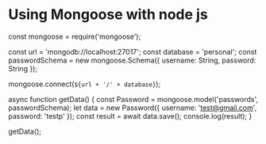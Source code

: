 # Using Mongoose with node js

const mongoose = require('mongoose');

const url = 'mongodb://localhost:27017';
const database = 'personal';
const passwordSchema = new mongoose.Schema({
    username: String, password: String
});

mongoose.connect(`${url + '/' + database}`);

async function getData() {
    const Password = mongoose.model('passwords', passwordSchema);
    let data = new Password({
        username: 'test@gmail.com',
        password: 'testp'
    });
    const result = await data.save();
    console.log(result);
}

getData();
